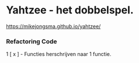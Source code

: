 # Yahtzee - het dobbelspel.

https://mikejongsma.github.io/yahtzee/

### Refactoring Code

1 [ x ] - Functies herschrijven naar 1 functie.
